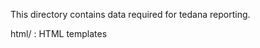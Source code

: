 This directory contains data required for tedana reporting.

html/ :                         HTML templates